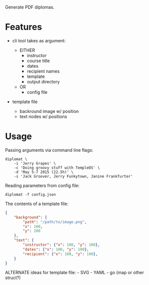 Generate PDF diplomas.

# Features
- cli tool takes as argument:
    - EITHER
        - instructor
        - course title
        - dates
        - recipient names
        - template
        - output directory
    - OR
        - config file

- template file
    - backround image w/ position
    - text nodes w/ positions

# Usage

Passing arguments via command line flags:

```
diplomat \
    -i 'Jerry Grapes' \
    -c 'Doing groovy stuff with TempleOS' \
    -d 'May 5-7 2015 (22.5h)' \
    -s 'Jack Groover, Jerry Funkytown, Janine Frankfurter'
```

Reading parameters from config file:

```
diplomat -f config.json
```

The contents of a template file:

```json
{
    "background": {
        "path": "/path/to/image.png",
        "x": 100,
        "y": 200
    },
    "text": {
        "instructor": {"x": 100, "y": 100},
        "dates": {"x": 100, "y": 100},
        "recipient": {"x": 100, "y": 100},
    }
}
```

ALTERNATE ideas for template file:
    - SVG
    - YAML
    - go (map or other struct?)
